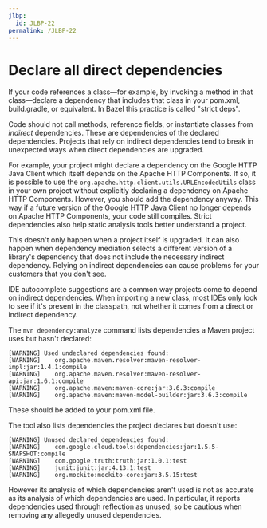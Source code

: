 ```yaml
---
jlbp:
  id: JLBP-22
permalink: /JLBP-22
---
```


# Declare all direct dependencies

If your code references a class—for example, by invoking a method in that class—declare a dependency that includes that class in your pom.xml, build.gradle,
or equivalent. In Bazel this practice is called "strict deps".

Code should not call methods, reference fields, or instantiate classes from _indirect_ dependencies. These are dependencies of the declared dependencies. Projects that rely on indirect dependencies tend to break in unexpected ways when direct dependencies are upgraded. 

For example, your project might declare a dependency on the 
Google HTTP Java Client which
itself depends on the Apache HTTP Components. If so, it is possible to use the `org.apache.http.client.utils.URLEncodedUtils` class in your own project without
explicitly declaring a dependency on Apache HTTP Components. However, you should
add the dependency anyway. This way if a future version of the
Google HTTP Java Client no longer depends on Apache HTTP Components, your code
still compiles. Strict dependencies also help static analysis tools better understand a project.

This doesn't only happen when a project itself is upgraded. It can also
happen when dependency mediation selects a different version of a library's dependency 
that does not include the necessary indirect dependency. Relying on indirect dependencies can cause problems for your customers that you don't see. 

IDE autocomplete suggestions are a common way projects come to depend on 
indirect dependencies. When importing a new class, most IDEs only look to see if it's present in the classpath, not whether it comes from a direct or indirect dependency.

The `mvn dependency:analyze` command lists dependencies a Maven project uses 
but hasn't declared:

```
[WARNING] Used undeclared dependencies found:
[WARNING]    org.apache.maven.resolver:maven-resolver-impl:jar:1.4.1:compile
[WARNING]    org.apache.maven.resolver:maven-resolver-api:jar:1.6.1:compile
[WARNING]    org.apache.maven:maven-core:jar:3.6.3:compile
[WARNING]    org.apache.maven:maven-model-builder:jar:3.6.3:compile
```

These should be added to your pom.xml file. 

The tool also lists dependencies the project declares but doesn't use:

```
[WARNING] Unused declared dependencies found:
[WARNING]    com.google.cloud.tools:dependencies:jar:1.5.5-SNAPSHOT:compile
[WARNING]    com.google.truth:truth:jar:1.0.1:test
[WARNING]    junit:junit:jar:4.13.1:test
[WARNING]    org.mockito:mockito-core:jar:3.5.15:test
```

However its analysis of which dependencies aren't used is not as accurate 
as its analysis of which dependencies are used. In particular,
it reports dependencies used through reflection as unused, so be cautious when
removing any allegedly unused dependencies. 
 